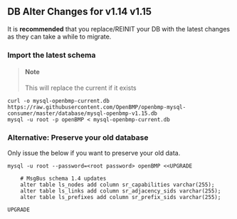 DB Alter Changes for v1.14 v1.15
--------------------------------

It is **recommended** that you replace/REINIT your DB with the latest
changes as they can take a while to migrate.

### Import the latest schema

> #### Note
> This will replace the current if it exists

    curl -o mysql-openbmp-current.db https://raw.githubusercontent.com/OpenBMP/openbmp-mysql-consumer/master/database/mysql-openbmp-v1.15.db
    mysql -u root -p openBMP < mysql-openbmp-current.db


### Alternative: Preserve your old database
Only issue the below if you want to preserve your old data.


```
mysql -u root --password=<root password> openBMP <<UPGRADE

    # MsgBus schema 1.4 updates
    alter table ls_nodes add column sr_capabilities varchar(255);
    alter table ls_links add column sr_adjacency_sids varchar(255);
    alter table ls_prefixes add column sr_prefix_sids varchar(255);

UPGRADE
```
